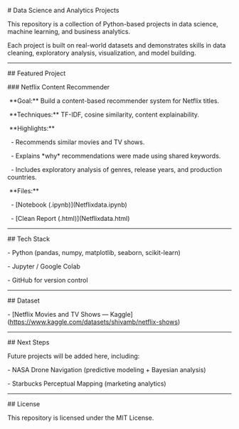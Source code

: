 \# Data Science and Analytics Projects



This repository is a collection of Python-based projects in data science, machine learning, and business analytics.  

Each project is built on real-world datasets and demonstrates skills in data cleaning, exploratory analysis, visualization, and model building.  



---



\## Featured Project



\### Netflix Content Recommender

&nbsp;\*\*Goal:\*\* Build a content-based recommender system for Netflix titles.  

&nbsp;\*\*Techniques:\*\* TF-IDF, cosine similarity, content explainability.  

&nbsp;\*\*Highlights:\*\*  

&nbsp; - Recommends similar movies and TV shows.  

&nbsp; - Explains \*why\* recommendations were made using shared keywords.  

&nbsp; - Includes exploratory analysis of genres, release years, and production countries.  

&nbsp;\*\*Files:\*\*  

&nbsp; - \[Notebook (.ipynb)](Netflixdata.ipynb)  

&nbsp; - \[Clean Report (.html)](Netflixdata.html)  



---



\## Tech Stack

\- Python (pandas, numpy, matplotlib, seaborn, scikit-learn)  

\- Jupyter / Google Colab  

\- GitHub for version control  



---



\## Dataset

\- \[Netflix Movies and TV Shows — Kaggle](https://www.kaggle.com/datasets/shivamb/netflix-shows)  



---



\## Next Steps

Future projects will be added here, including:  

\- NASA Drone Navigation (predictive modeling + Bayesian analysis)  

\- Starbucks Perceptual Mapping (marketing analytics)  





---



\## License

This repository is licensed under the MIT License.



